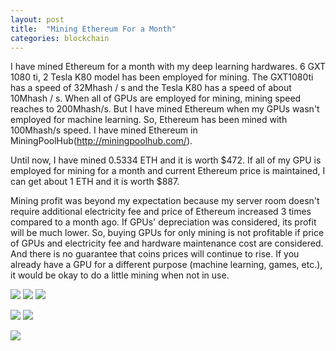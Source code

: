 ```yaml
---
layout: post
title:  "Mining Ethereum For a Month"
categories: blockchain
---
```


I have mined Ethereum for a month with my deep learning hardwares. 6 GXT 1080 ti, 2 Tesla K80 model has been employed for mining. The GXT1080ti has a speed of 32Mhash / s and the Tesla K80 has a speed of about 10Mhash / s. When all of GPUs are employed for mining, mining speed reaches to 200Mhash/s. But I have mined Ethereum when my GPUs wasn't employed for machine learning. So, Ethereum has been mined with 100Mhash/s speed. I have mined Ethereum in MiningPoolHub(http://miningpoolhub.com/).

Until now, I have mined 0.5334 ETH and it is worth $472. If all of my GPU is employed for mining for a month and current Ethereum price is maintained, I can get about 1 ETH and it is worth $887.

Mining profit was beyond my expectation because my server room doesn't require additional electricity fee and price of Ethereum increased 3 times compared to a month ago. If GPUs' depreciation was considered, its profit will be much lower. So, buying GPUs for only mining is not profitable if price of GPUs and electricity fee and hardware maintenance cost are considered. And there is no guarantee that coins prices will continue to rise. If you already have a GPU for a different purpose (machine learning, games, etc.), it would be okay to do a little mining when not in use.

![](https://i.imgur.com/6Hc3SK8.jpg)
![](https://i.imgur.com/1rhZ9i0.jpg)
![](https://i.imgur.com/VLJ104Q.jpg)

![](https://i.imgur.com/4F4xJSd.png)
![](https://i.imgur.com/nGgB2qO.png)

![](https://i.imgur.com/FYmim9b.png)